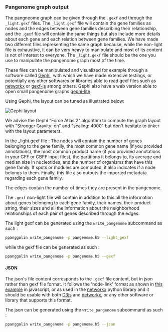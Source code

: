 ### Pangenome graph output

The pangneome graph can be given through the `.gexf` and through the `_light.gexf` files. The `_light.gexf` file will contain the gene families as nodes and the edges between gene families describing their relationship, and the `.gexf` file will contain the same things but also include more details about each gene and each relation between gene families. 
We have made two different files representing the same graph because, while the non-light file is exhaustive, it can be very heavy to manipulate and most of its content is not of interest to everyone. The `_light.gexf` file should be the one you use to manipulate the pangenome graph most of the time.

These files can be manipulated and visualized for example through a software called [Gephi](https://gephi.org/), with which we have made extensive testings, or potentially any other softwares or libraries able to read gexf files such as [networkx](https://networkx.github.io/documentation/stable/index.html) or [gexf-js](https://github.com/raphv/gexf-js) among others. Gephi also have a web version able to open small pangenome graphs [gephi-lite](https://gephi.org/gephi-lite/).

Using Gephi, the layout can be tuned as illustrated below:

![Gephi layout](../../_static/gephi.gif)

We advise the Gephi "Force Atlas 2" algorithm to compute the graph layout with "Stronger Gravity: on" and "scaling: 4000" but don't hesitate to tinker with the layout parameters.

In the _light.gexf file : 
The nodes will contain the number of genes belonging to the gene family, the most common gene name (if you provided annotations), the most common product name (if you provided annotations in your GFF or GBFF input files), the partitions it belongs to, its average and median size in nucleotides, and the number of organisms that have this gene family. If spots or modules are computed, it also indicates if a node belongs to them. Finally, this file also outputs the imported metadata regarding each gene family.

The edges contain the number of times they are present in the pangenome.

The `.gexf` non-light file will contain in addition to this all the information about genes belonging to each gene family, their names, their product string, their sizes and all the information about the neighborhood relationships of each pair of genes described through the edges.

The light gexf can be generated using the `write_pangenome` subcommand as such : 

```bash
ppanggolin write_pangenome -p pangenome.h5 --light_gexf
```

while the gexf file can be generated as such : 

```bash
ppanggolin write_pangenome -p pangenome.h5 --gexf
```

#### JSON
The json's file content corresponds to the `.gexf` file content, but in json rather than gexf file format. It follows the 'node-link' format as shown in [this example](https://observablehq.com/@d3/force-directed-graph) in javascript, or as used in the [networkx](https://networkx.github.io/documentation/stable/reference/readwrite/json_graph.html) python library and it should be usable with both [D3js](https://d3js.org/) and [networkx](https://networkx.github.io/documentation/stable/index.html), or any other software or library that supports this format.

The json can be generated using the `write_pangenome` subcommand as such : 

```bash
ppanggolin write_pangenome -p pangenome.h5 --json
```
